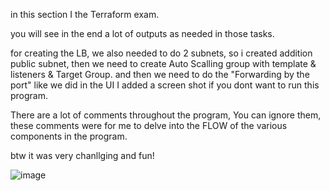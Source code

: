 in this section I the Terraform exam.

you will see in the end a lot of outputs as needed in those tasks. 


for creating the LB, we also needed to do 2 subnets, so i created addition public subnet, 
then we need to create Auto Scalling group with template & listeners & Target Group.
and then we need to do the "Forwarding by the port" like we did in the UI
I added a screen shot if you dont want to run this program. 

There are a lot of comments throughout the program,
You can ignore them, these comments were for me to delve into the FLOW of the various components in the program.

btw it was very chanllging and fun!

![image](https://github.com/user-attachments/assets/550479a1-9eba-4df3-ab64-aca1bdfdaf2e)


